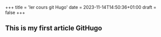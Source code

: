 +++
title = 'Ier cours git Hugo'
date = 2023-11-14T14:50:36+01:00
draft = false
+++

## This is my first article GitHugo
